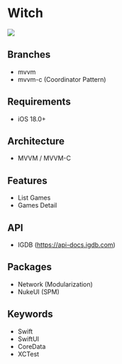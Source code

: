 # Witch

![](https://github.com/avii-7/Witch/blob/main/AppGif.gif)  

## Branches
- mvvm
- mvvm-c (Coordinator Pattern)

## Requirements
- iOS 18.0+

## Architecture
- MVVM / MVVM-C

## Features
- List Games
- Games Detail

## API
- IGDB (https://api-docs.igdb.com)

 ## Packages
- Network (Modularization)
- NukeUI (SPM)

## Keywords 
- Swift
- SwiftUI
- CoreData
- XCTest
